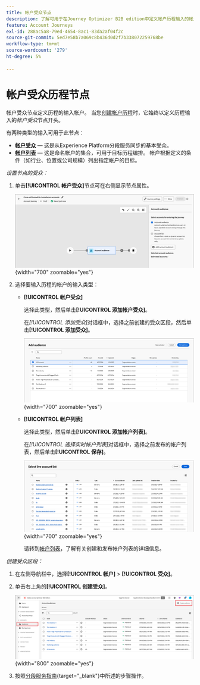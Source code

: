 ```yaml
---
title: 帐户受众节点
description: 了解可用于在Journey Optimizer B2B edition中定义帐户历程输入的帐户受众节点类型。
feature: Account Journeys
exl-id: 288ac5a8-79ed-4654-8ac1-83da2af04f2c
source-git-commit: 5ed7e58b7a069c8b436d0d2f7b338072259768be
workflow-type: tm+mt
source-wordcount: '279'
ht-degree: 5%

---
```


# 帐户受众历程节点

帐户受众节点定义历程的输入帐户。 当您[创建帐户历程](./journey-overview.md#create-an-account-journey)时，它始终以定义历程输入的&#x200B;_帐户受众_&#x200B;节点开头。

有两种类型的输入可用于此节点：

* **[帐户受众](../audiences/account-audience-overview.md)** — 这是从Experience Platform分段服务同步的基本受众。
* **[帐户列表](../accounts/account-lists.md)** — 这是命名帐户的集合，可用于目标历程编排。 帐户根据定义的条件（如行业、位置或公司规模）列出指定帐户的目标。

_设置节点的受众：_

1. 单击&#x200B;**[!UICONTROL 帐户受众]**&#x200B;节点可在右侧显示节点属性。

   ![帐户受众节点](./assets/account-journey-account-audience-node.png){width="700" zoomable="yes"}

1. 选择要输入历程的帐户的输入类型：

   * **[!UICONTROL 帐户受众]**

     选择此类型，然后单击&#x200B;**[!UICONTROL 添加帐户受众]**。

     在&#x200B;_[!UICONTROL 添加受众]_&#x200B;对话框中，选择之前创建的受众区段，然后单击&#x200B;**[!UICONTROL 添加受众]**。

     ![为节点选择一个受众区段](./assets/node-audience-add-dialog.png){width="700" zoomable="yes"}

   * **[!UICONTROL 帐户列表]**

     选择此类型，然后单击&#x200B;**[!UICONTROL 添加帐户列表]**。

     在&#x200B;_[!UICONTROL 选择实时帐户列表]_&#x200B;对话框中，选择之前发布的帐户列表，然后单击&#x200B;**[!UICONTROL 保存]**。

     ![为节点选择实时帐户列表](./assets/account-journey-account-audience-select-account-list.png){width="700" zoomable="yes"}

     请转到[帐户列表](../accounts/account-lists.md)，了解有关创建和发布帐户列表的详细信息。

_创建受众区段：_

1. 在左侧导航栏中，选择&#x200B;**[!UICONTROL 帐户]** > **[!UICONTROL 受众]**。

1. 单击右上角的&#x200B;**[!UICONTROL 创建受众]**。

   ![创建受众区段](./assets/audiences-list-create.png){width="800" zoomable="yes"}

1. 按照[分段服务指南](https://experienceleague.adobe.com/zh-hans/docs/experience-platform/segmentation/ui/account-audiences){target="_blank"}中所述的步骤操作。
